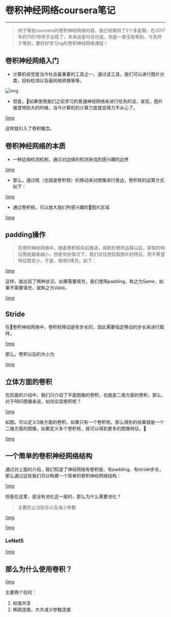 # 卷积神经网络coursera笔记
***

> 终于等到coursera的卷积神经网络内容，我已经期待了2个多星期，在2017年的11月1号终于出现了，本来说是10月份底，但是一直没有等到，今天终于等到，要好好学习ng的卷积神经网络课程！

## 卷积神经网络入门

- 计算机视觉是当今社会最重要的工具之一，通过该工具，我们可以进行图片分类，目标检测以及画风格转换等等。

![img](/imgs/1.jpg)

- 但是，如果使用我们之前学习的普通神经网络来进行任务的话，发现，图片维度特别大的时候，当今计算机的计算力度就显得力不从心了。

[!img](/imgs/2.jpg)

这样就引入了卷积概念。

## 卷积神经网络的本质

* 一种边缘检测机制，通过对边缘的检测来找到感兴趣的边界

[!img](/imgs/3.jpg)

* 那么，通过核（也就是卷积核）的移动来对图像进行表达，卷积核的运算方式如下：

[!img](/imgs/4.jpg)

* 通过卷积核，可以放大我们所感兴趣的图片区域

[!img](/imgs/5.jpg)

## padding操作

> 在卷积神经网络中，随着卷积核向前推进，得到的卷积运算以后，获取的特征图是越来越小，但是有些情况下，我们仅仅想获取图片的特征，而不希望特征图变小，于是，使用0填充。如下：

[!img](/imgs/6.jpg)

这样，就出现了两种状况，如果需要填充，我们使用padding，称之为Same，如果不需要填充，就称之为Valid。

[!img](/imgs/7.jpg)

## Stride

在卷积神经网络中，卷积核移动是有步长的，因此需要指定移动的步长来进行取样。

[!img](/imgs/8.jpg)

那么，卷积以后的大小为

[!img](/imgs/9.jpg)

## 立体方面的卷积

在前面的介绍中，我们只介绍了平面图像的卷积，也就是二维方面的卷积，那么，对于RBG图像来说，如何实现卷积呢？

[!img](/imgs/10.jpg)

如图，可以定义3维方面的卷积，如果只有一个卷积核，那么得到的结果就是一个二维方面的图像。如果定义多个卷积核，就可以得到更多的图像特征。

[!img](/imgs/11.jpg)

## 一个简单的卷积神经网络结构

通过对上面的介绍，我们知道了神经网络有卷积层、有padding、有stride步长，那么通过这些我们可以构建一个简单的卷积神经网络结构：

[!img](/imgs/12.jpg)

但是在这里，是没有池化这一层的，那么为什么需要池化？

> 主要防止过拟合以及减小参数

[!img](/imgs/13.jpg)

[!img](/imgs/14.jpg)

### LeNet5

[!img](/imgs/15.jpg)

## 那么为什么使用卷积？

[!img](/imgs/16.jpg)

主要两个目的：

1. 权值共享
2. 稀疏连接，大大减少参数连接







